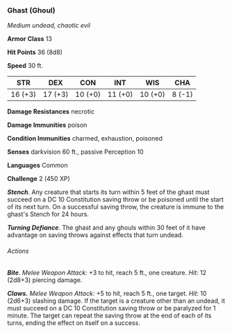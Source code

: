 ### Ghast (Ghoul)

*Medium undead, chaotic evil*

**Armor Class** 13

**Hit Points** 36 (8d8)

**Speed** 30 ft.

| STR      | DEX      | CON      | INT      | WIS      | CHA      |
|:--------:|:--------:|:--------:|:--------:|:--------:|:--------:|
| 16 (+3)  | 17 (+3)  | 10 (+0)  | 11 (+0)  | 10 (+0)  | 8 (-1)   |

**Damage Resistances** necrotic

**Damage Immunities** poison

**Condition Immunities** charmed, exhaustion, poisoned

**Senses** darkvision 60 ft., passive Perception 10

**Languages** Common

**Challenge** 2 (450 XP)

***Stench***. Any creature that starts its turn within 5 feet of the ghast must succeed on a DC 10 Constitution saving throw or be poisoned until the start of its next turn. On a successful saving throw, the creature is immune to the ghast's Stench for 24 hours.

***Turning Defiance***. The ghast and any ghouls within 30 feet of it have advantage on saving throws against effects that turn undead.

###### Actions

***Bite***. *Melee Weapon Attack:* +3 to hit, reach 5 ft., one creature. *Hit:* 12 (2d8+3) piercing damage.

***Claws.*** *Melee Weapon Attack:* +5 to hit, reach 5 ft., one target. *Hit:* 10 (2d6+3) slashing damage. If the target is a creature other than an undead, it must succeed on a DC 10 Constitution saving throw or be paralyzed for 1 minute. The target can repeat the saving throw at the end of each of its turns, ending the effect on itself on a success.